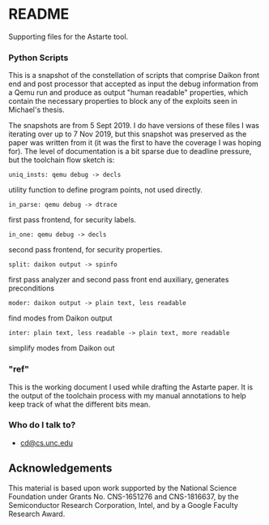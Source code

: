 # README #

Supporting files for the Astarte tool.

### Python Scripts ###

This is a snapshot of the constellation of scripts that comprise Daikon front
end and post processor that accepted as input the debug information from a Qemu
run and produce as output "human readable" properties, which contain the 
necessary properties to block any of the exploits seen in Michael's thesis.

The snapshots are from 5 Sept 2019.  I do have versions of these files I was
iterating over up to 7 Nov 2019, but this snapshot was preserved as 
the paper was written from it (it was the first to have the coverage I was
hoping for). The level of documentation is a bit sparse due to deadline
pressure, but the toolchain flow sketch is: 

	uniq_insts: qemu debug -> decls

utility function to define program points, not used directly.
	
	in_parse: qemu debug -> dtrace

first pass frontend, for security labels. 
	
	in_one: qemu debug -> decls

second pass frontend, for security properties. 
	
	split: daikon output -> spinfo

first pass analyzer and second pass front end auxiliary, generates preconditions
	
	moder: daikon output -> plain text, less readable

find modes from Daikon output 
	
	inter: plain text, less readable -> plain text, more readable

simplify modes from Daikon out

### "ref" ###

This is the working document I used while drafting the Astarte paper. It is the 
output of the toolchain process with my manual annotations to help keep track
of what the different bits mean.

### Who do I talk to? ###

* cd@cs.unc.edu

## Acknowledgements  

This material is based upon work
supported by the National Science Foundation under Grants
No. CNS-1651276 and CNS-1816637, by the Semiconductor
Research Corporation, Intel, and by a Google Faculty Research
Award.
